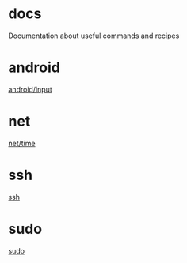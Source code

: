 # docs
Documentation about useful commands and recipes

# android

[android/input](android/input/README.md)

# net

[net/time](net/time/README.md)

# ssh

[ssh](ssh/README.md)

# sudo

[sudo](sudo/README.md)
